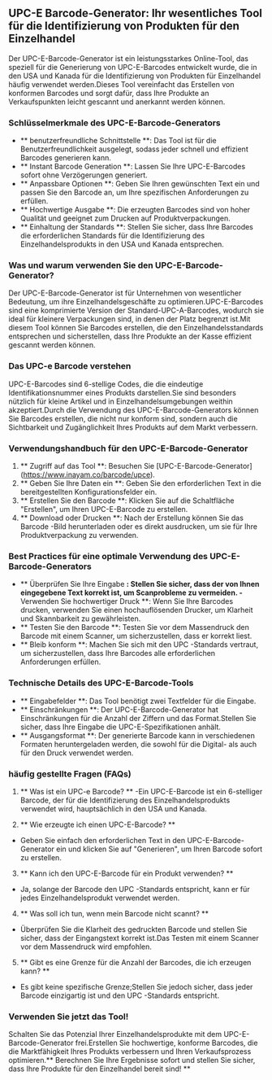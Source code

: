 ## UPC-E Barcode-Generator: Ihr wesentliches Tool für die Identifizierung von Produkten für den Einzelhandel

Der UPC-E-Barcode-Generator ist ein leistungsstarkes Online-Tool, das speziell für die Generierung von UPC-E-Barcodes entwickelt wurde, die in den USA und Kanada für die Identifizierung von Produkten für Einzelhandel häufig verwendet werden.Dieses Tool vereinfacht das Erstellen von konformen Barcodes und sorgt dafür, dass Ihre Produkte an Verkaufspunkten leicht gescannt und anerkannt werden können.

### Schlüsselmerkmale des UPC-E-Barcode-Generators

- ** benutzerfreundliche Schnittstelle **: Das Tool ist für die Benutzerfreundlichkeit ausgelegt, sodass jeder schnell und effizient Barcodes generieren kann.
- ** Instant Barcode Generation **: Lassen Sie Ihre UPC-E-Barcodes sofort ohne Verzögerungen generiert.
- ** Anpassbare Optionen **: Geben Sie Ihren gewünschten Text ein und passen Sie den Barcode an, um Ihre spezifischen Anforderungen zu erfüllen.
- ** Hochwertige Ausgabe **: Die erzeugten Barcodes sind von hoher Qualität und geeignet zum Drucken auf Produktverpackungen.
- ** Einhaltung der Standards **: Stellen Sie sicher, dass Ihre Barcodes die erforderlichen Standards für die Identifizierung des Einzelhandelsprodukts in den USA und Kanada entsprechen.

### Was und warum verwenden Sie den UPC-E-Barcode-Generator?

Der UPC-E-Barcode-Generator ist für Unternehmen von wesentlicher Bedeutung, um ihre Einzelhandelsgeschäfte zu optimieren.UPC-E-Barcodes sind eine komprimierte Version der Standard-UPC-A-Barcodes, wodurch sie ideal für kleinere Verpackungen sind, in denen der Platz begrenzt ist.Mit diesem Tool können Sie Barcodes erstellen, die den Einzelhandelsstandards entsprechen und sicherstellen, dass Ihre Produkte an der Kasse effizient gescannt werden können.

### Das UPC-e Barcode verstehen

UPC-E-Barcodes sind 6-stellige Codes, die die eindeutige Identifikationsnummer eines Produkts darstellen.Sie sind besonders nützlich für kleine Artikel und in Einzelhandelsumgebungen weithin akzeptiert.Durch die Verwendung des UPC-E-Barcode-Generators können Sie Barcodes erstellen, die nicht nur konform sind, sondern auch die Sichtbarkeit und Zugänglichkeit Ihres Produkts auf dem Markt verbessern.

### Verwendungshandbuch für den UPC-E-Barcode-Generator

1. ** Zugriff auf das Tool **: Besuchen Sie [UPC-E-Barcode-Generator] (https://www.inayam.co/barcode/upce).
2. ** Geben Sie Ihre Daten ein **: Geben Sie den erforderlichen Text in die bereitgestellten Konfigurationsfelder ein.
3. ** Erstellen Sie den Barcode **: Klicken Sie auf die Schaltfläche "Erstellen", um Ihren UPC-E-Barcode zu erstellen.
4. ** Download oder Drucken **: Nach der Erstellung können Sie das Barcode -Bild herunterladen oder es direkt ausdrucken, um sie für Ihre Produktverpackung zu verwenden.

### Best Practices für eine optimale Verwendung des UPC-E-Barcode-Generators

- ** Überprüfen Sie Ihre Eingabe **: Stellen Sie sicher, dass der von Ihnen eingegebene Text korrekt ist, um Scanprobleme zu vermeiden.
-** Verwenden Sie hochwertiger Druck **: Wenn Sie Ihre Barcodes drucken, verwenden Sie einen hochauflösenden Drucker, um Klarheit und Skannbarkeit zu gewährleisten.
- ** Testen Sie den Barcode **: Testen Sie vor dem Massendruck den Barcode mit einem Scanner, um sicherzustellen, dass er korrekt liest.
- ** Bleib konform **: Machen Sie sich mit den UPC -Standards vertraut, um sicherzustellen, dass Ihre Barcodes alle erforderlichen Anforderungen erfüllen.

### Technische Details des UPC-E-Barcode-Tools

- ** Eingabefelder **: Das Tool benötigt zwei Textfelder für die Eingabe.
- ** Einschränkungen **: Der UPC-E-Barcode-Generator hat Einschränkungen für die Anzahl der Ziffern und das Format.Stellen Sie sicher, dass Ihre Eingabe die UPC-E-Spezifikationen anhält.
- ** Ausgangsformat **: Der generierte Barcode kann in verschiedenen Formaten heruntergeladen werden, die sowohl für die Digital- als auch für den Druck verwendet werden.

### häufig gestellte Fragen (FAQs)

1. ** Was ist ein UPC-e Barcode? **
-Ein UPC-E-Barcode ist ein 6-stelliger Barcode, der für die Identifizierung des Einzelhandelsprodukts verwendet wird, hauptsächlich in den USA und Kanada.

2. ** Wie erzeugte ich einen UPC-E-Barcode? **
- Geben Sie einfach den erforderlichen Text in den UPC-E-Barcode-Generator ein und klicken Sie auf "Generieren", um Ihren Barcode sofort zu erstellen.

3. ** Kann ich den UPC-E-Barcode für ein Produkt verwenden? **
- Ja, solange der Barcode den UPC -Standards entspricht, kann er für jedes Einzelhandelsprodukt verwendet werden.

4. ** Was soll ich tun, wenn mein Barcode nicht scannt? **
- Überprüfen Sie die Klarheit des gedruckten Barcode und stellen Sie sicher, dass der Eingangstext korrekt ist.Das Testen mit einem Scanner vor dem Massendruck wird empfohlen.

5. ** Gibt es eine Grenze für die Anzahl der Barcodes, die ich erzeugen kann? **
- Es gibt keine spezifische Grenze;Stellen Sie jedoch sicher, dass jeder Barcode einzigartig ist und den UPC -Standards entspricht.

### Verwenden Sie jetzt das Tool!

Schalten Sie das Potenzial Ihrer Einzelhandelsprodukte mit dem UPC-E-Barcode-Generator frei.Erstellen Sie hochwertige, konforme Barcodes, die die Marktfähigkeit Ihres Produkts verbessern und Ihren Verkaufsprozess optimieren.** Berechnen Sie Ihre Ergebnisse sofort und stellen Sie sicher, dass Ihre Produkte für den Einzelhandel bereit sind! **